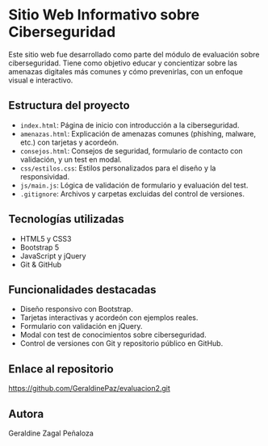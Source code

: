 # Sitio Web Informativo sobre Ciberseguridad

Este sitio web fue desarrollado como parte del módulo de evaluación sobre ciberseguridad. Tiene como objetivo educar y concientizar sobre las amenazas digitales más comunes y cómo prevenirlas, con un enfoque visual e interactivo.

## Estructura del proyecto

- `index.html`: Página de inicio con introducción a la ciberseguridad.
- `amenazas.html`: Explicación de amenazas comunes (phishing, malware, etc.) con tarjetas y acordeón.
- `consejos.html`: Consejos de seguridad, formulario de contacto con validación, y un test en modal.
- `css/estilos.css`: Estilos personalizados para el diseño y la responsividad.
- `js/main.js`: Lógica de validación de formulario y evaluación del test.
- `.gitignore`: Archivos y carpetas excluidas del control de versiones.

## Tecnologías utilizadas

- HTML5 y CSS3
- Bootstrap 5
- JavaScript y jQuery
- Git & GitHub

## Funcionalidades destacadas

- Diseño responsivo con Bootstrap.
- Tarjetas interactivas y acordeón con ejemplos reales.
- Formulario con validación en jQuery.
- Modal con test de conocimientos sobre ciberseguridad.
- Control de versiones con Git y repositorio público en GitHub.

## Enlace al repositorio

https://github.com/GeraldinePaz/evaluacion2.git


##  Autora

Geraldine Zagal Peñaloza
